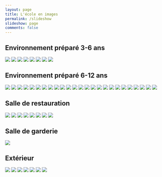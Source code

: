 ```yaml
---
layout: page
title: L'école en images
permalink: /slideshow
slideshow: page
comments: false
---
```


## Environnement préparé 3-6 ans

[![](https://drive.google.com/uc?export=view&id=108s3m4u0jWlpHK1bPxZPeJDUgbMjRL9g)]()
[![](https://drive.google.com/uc?export=view&id=1Bn1it5qsvuEsSRvv3hNPcZWEB-OTEinn)]()
[![](https://drive.google.com/uc?export=view&id=1EBXgZRM7PWVO4miuOBliUnLLO-YQ6goQ)]()
[![](https://drive.google.com/uc?export=view&id=1Htuwp_TXvCsM4VOrrMcQjkK4vAQkXEni)]()
[![](https://drive.google.com/uc?export=view&id=1JjcNyhQ5Iqrs7LPM8Jz94tpNmzznK8GQ)]()
[![](https://drive.google.com/uc?export=view&id=1KZIxaVi0OiEql8S-4uHa1gvp0sWsywnh)]()
[![](https://drive.google.com/uc?export=view&id=1L8sVjuzcgYeOBFP8v7o9OS8IsfcNXWDT)]()
[![](https://drive.google.com/uc?export=view&id=1MBDTnQG_Dak6z9dus7BT1pYd-3RPVsUK)]()

## Environnement préparé 6-12 ans

[![](https://drive.google.com/uc?export=view&id=1MH27jSYLEcTCtGlUfU7x-WSjDIaxhGUD)]()
[![](https://drive.google.com/uc?export=view&id=1LV_AYhK-4bdC6TumwplLStloWrYBnNAO)]()
[![](https://drive.google.com/uc?export=view&id=1FTOvOUxvrk8jPHw6Ous_b-j_V8iKuqr8)]()
[![](https://drive.google.com/uc?export=view&id=1GuB-emU3RFz_sJMkIbBZHGjTBtXPmNc8)]()
[![](https://drive.google.com/uc?export=view&id=1HWIk14WNYGMIkBsTnF2OhLCqY6WKPGc6)]()
[![](https://drive.google.com/uc?export=view&id=1BNkIPLPDK_UsbzWau0kDpvjbPn-ymSks)]()
[![](https://drive.google.com/uc?export=view&id=1N6i1QCOhY-mPDanfwWGLLiusNzHFw0Ey)]()
[![](https://drive.google.com/uc?export=view&id=1Nql4BZgb2QelkyaMV6O8hGDsZrAjNmT1)]()
[![](https://drive.google.com/uc?export=view&id=1NvMRt0feUSBwgV3W5YV4CqipsD_McF-K)]()
[![](https://drive.google.com/uc?export=view&id=1OAIoGJLM1woZRQP8eUr29JrgmKsV3NbW)]()
[![](https://drive.google.com/uc?export=view&id=1OKNfoAPFY3EDcj5bsEkGlMmOCsipctHN)]()
[![](https://drive.google.com/uc?export=view&id=1PfTFPwZPQcP4KrS432eiRqBVM9RT_86f)]()
[![](https://drive.google.com/uc?export=view&id=1PpF5oG9DAjPpvxhNMD-GBqZGEIZ106xr)]()
[![](https://drive.google.com/uc?export=view&id=1QzwtnH7-5P3H_kvuOFxVoXAEwkdRIdGf)]()
[![](https://drive.google.com/uc?export=view&id=1RDxZqgWFQRGkCFc56aX_noW_2XzOoHqb)]()
[![](https://drive.google.com/uc?export=view&id=1RkWy1TTyYPpAnBOAL_K_sBABrYGUrnm-)]()
[![](https://drive.google.com/uc?export=view&id=1SZNbkeBoU5bV-vrHHylZs3axzv14ycp9)]()
[![](https://drive.google.com/uc?export=view&id=1T17oCtubMIv0EA3wnMS_kjlYJndBfTri)]()
[![](https://drive.google.com/uc?export=view&id=1TDxRdCbiSyrxlkUALhCNHJ0ZbCzHj1M6)]()
[![](https://drive.google.com/uc?export=view&id=1TrhUMCzKRp9jBcJRTM5Vbbr_M7E68Pay)]()
[![](https://drive.google.com/uc?export=view&id=1Vp33Q3EC7n7FBIb-W64batQAxHqAvE4k)]()
[![](https://drive.google.com/uc?export=view&id=1_Ml3ICiYbBC5ThXCSMpdaDOYHgJu3lM-)]()
[![](https://drive.google.com/uc?export=view&id=1b5j8nTPqu3Edc62qytpzP2B8UUaZUMk-)]()
[![](https://drive.google.com/uc?export=view&id=1bcFEr32S9aAcNVaXbga9Wm9KyeeouLI2)]()
[![](https://drive.google.com/uc?export=view&id=1c8hfck2fD2gAaWr4VWEEVM1Od9u3BW1Q)]()

## Salle de restauration

[![](https://drive.google.com/uc?export=view&id=1glvPNHBfZUCCW5VfQd5F0ihSgU-Hhd5e)]()
[![](https://drive.google.com/uc?export=view&id=1hVmUCoRFtz55eRkC8XefPpQBr6uMRxi3)]()
[![](https://drive.google.com/uc?export=view&id=1i5RHacHk_9srfTGqrzyyBzxZWIXspvmL)]()
[![](https://drive.google.com/uc?export=view&id=1j32sb_ZBzuSrnlBs3xDKR2yFNb6rewey)]()
[![](https://drive.google.com/uc?export=view&id=1jCQfZ_XhgqW0IdWVdJYXF10BiZe4jd2b)]()
[![](https://drive.google.com/uc?export=view&id=1k-b8ylSpGcxmVUtSBvDZMt29V7K28ZZw)]()
[![](https://drive.google.com/uc?export=view&id=1lOsr4Px8-3R2QcIh2gOUM2NSq4RDjWvb)]()
[![](https://drive.google.com/uc?export=view&id=1lS6xJHrbzD2_ZurODMI5v7XJkvqdqqKm)]()

## Salle de garderie 

[![](https://drive.google.com/uc?export=view&id=102Dml6JTbDVxifqF8_S-Y6T6r3JbYs8Q)]()

## Extérieur
[![](https://drive.google.com/uc?export=view&id=1M-K1PorFSADP9_LkX28PaDSybdFWZpua)]()
[![](https://drive.google.com/uc?export=view&id=1EiaqCW8vQgmCk6M8BkY4nWssi242A7AH)]()
[![](https://drive.google.com/uc?export=view&id=1m92X-ECIlNKydr4pKbrvp-01Xp8XEVG5)]()
[![](https://drive.google.com/uc?export=view&id=1mmWp54IE9D7jNt2KBLY3FzNctXYB4ZMI)]()
[![](https://drive.google.com/uc?export=view&id=1ngb0W8Xx04ANpdEhhGUf7oHXFCzurhmk)]()
[![](https://drive.google.com/uc?export=view&id=1sdSyd9JWS2FXgm96Qp3SQkyU59_7hjnh)]()
[![](https://drive.google.com/uc?export=view&id=1veKRY-pXNqEBZ-H8HSYPPD6HmpqJqUK7)]()
